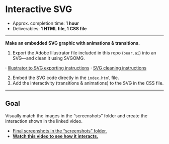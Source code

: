 # Interactive SVG

- Approx. completion time: **1 hour**
- Deliverables: **1 HTML file, 1 CSS file**

---

**Make an embedded SVG graphic with animations & transitions.**

1. Export the Adobe Illustrator file included in this repo (`bear.ai`) into an SVG—and clean it using SVGOMG.

  · [Illustrator to SVG exporting instructions](http://learn-the-web.algonquindesign.ca/topics/image-formats/#svg)
  · [SVG cleaning instructions](http://learn-the-web.algonquindesign.ca/topics/advanced-svg/#cleaning-generated-svg)

2. Embed the SVG code directly in the `index.html` file.
3. Add the interactivity (transitions & animations) to the SVG in the CSS file.

---

## Goal

Visually match the images in the “screenshots” folder and create the interaction shown in the linked video.

- [Final screenshots in the “screenshots” folder.](screenshots)
- [**Watch this video to see how it interacts.**](https://youtu.be/kHwdYqkRPVc)
